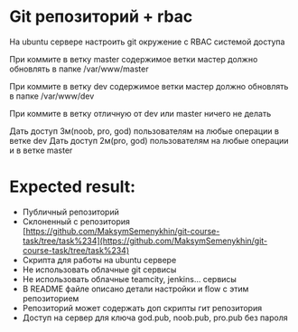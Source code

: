 
# Git репозиторий + rbac

На ubuntu сервере настроить git окружение с RBAC системой доступа 

При коммите в ветку master содержимое ветки мастер должно обновлять в папке /var/www/master

При коммите в ветку dev содержимое ветки мастер должно обновлять в папке /var/www/dev

При коммите в ветку отличную от dev или master ничего не делать

Дать доступ 3м(noob, pro, god) пользователям на любые операции в ветке dev
Дать доступ 2м(pro, god) пользователям на любые операции и в ветке master

# Expected result:
- Публичный репозиторий
- Склоненный с репозитория [https://github.com/MaksymSemenykhin/git-course-task/tree/task%234](https://github.com/MaksymSemenykhin/git-course-task/tree/task%234)
- Скрипта  для работы на ubuntu сервере
- Не использовать облачные git сервисы
- Не использовать облачные teamcity, jenkins... сервисы
- В README файле описано детали настройки и flow с этим репозиторием
- Репозиторий может содержать доп скрипты гит репозитория 
- Доступ на сервер для ключа god.pub, noob.pub, pro.pub без пароля
 
